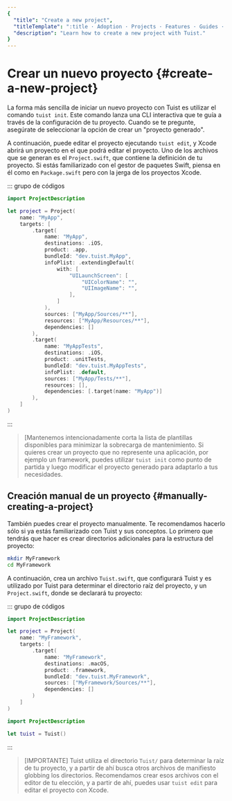 ```yaml
---
{
  "title": "Create a new project",
  "titleTemplate": ":title · Adoption · Projects · Features · Guides · Tuist",
  "description": "Learn how to create a new project with Tuist."
}
---
```

# Crear un nuevo proyecto {#create-a-new-project}

La forma más sencilla de iniciar un nuevo proyecto con Tuist es utilizar el
comando `tuist init`. Este comando lanza una CLI interactiva que te guía a
través de la configuración de tu proyecto. Cuando se te pregunte, asegúrate de
seleccionar la opción de crear un "proyecto generado".

A continuación, puede
<LocalizedLink href="/guides/features/projects/editing">editar el
proyecto</LocalizedLink> ejecutando `tuist edit`, y Xcode abrirá un proyecto en
el que podrá editar el proyecto. Uno de los archivos que se generan es el
`Project.swift`, que contiene la definición de tu proyecto. Si estás
familiarizado con el gestor de paquetes Swift, piensa en él como en
`Package.swift` pero con la jerga de los proyectos Xcode.

::: grupo de códigos
```swift [Project.swift]
import ProjectDescription

let project = Project(
    name: "MyApp",
    targets: [
        .target(
            name: "MyApp",
            destinations: .iOS,
            product: .app,
            bundleId: "dev.tuist.MyApp",
            infoPlist: .extendingDefault(
                with: [
                    "UILaunchScreen": [
                        "UIColorName": "",
                        "UIImageName": "",
                    ],
                ]
            ),
            sources: ["MyApp/Sources/**"],
            resources: ["MyApp/Resources/**"],
            dependencies: []
        ),
        .target(
            name: "MyAppTests",
            destinations: .iOS,
            product: .unitTests,
            bundleId: "dev.tuist.MyAppTests",
            infoPlist: .default,
            sources: ["MyApp/Tests/**"],
            resources: [],
            dependencies: [.target(name: "MyApp")]
        ),
    ]
)
```
:::

> [Mantenemos intencionadamente corta la lista de plantillas disponibles para
> minimizar la sobrecarga de mantenimiento. Si quieres crear un proyecto que no
> represente una aplicación, por ejemplo un framework, puedes utilizar `tuist
> init` como punto de partida y luego modificar el proyecto generado para
> adaptarlo a tus necesidades.

## Creación manual de un proyecto {#manually-creating-a-project}

También puedes crear el proyecto manualmente. Te recomendamos hacerlo sólo si ya
estás familiarizado con Tuist y sus conceptos. Lo primero que tendrás que hacer
es crear directorios adicionales para la estructura del proyecto:

```bash
mkdir MyFramework
cd MyFramework
```

A continuación, crea un archivo `Tuist.swift`, que configurará Tuist y es
utilizado por Tuist para determinar el directorio raíz del proyecto, y un
`Project.swift`, donde se declarará tu proyecto:

::: grupo de códigos
```swift [Project.swift]
import ProjectDescription

let project = Project(
    name: "MyFramework",
    targets: [
        .target(
            name: "MyFramework",
            destinations: .macOS,
            product: .framework,
            bundleId: "dev.tuist.MyFramework",
            sources: ["MyFramework/Sources/**"],
            dependencies: []
        )
    ]
)
```
```swift [Tuist.swift]
import ProjectDescription

let tuist = Tuist()
```
:::

> [IMPORTANTE] Tuist utiliza el directorio `Tuist/` para determinar la raíz de
> tu proyecto, y a partir de ahí busca otros archivos de manifiesto globbing los
> directorios. Recomendamos crear esos archivos con el editor de tu elección, y
> a partir de ahí, puedes usar `tuist edit` para editar el proyecto con Xcode.

